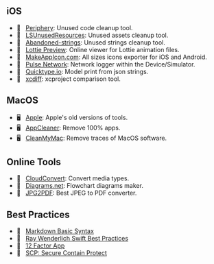 ## iOS
- 📱 &nbsp; [Periphery](https://github.com/peripheryapp/periphery): Unused code cleanup tool.
- 📱 &nbsp; [LSUnusedResources](https://github.com/tinymind/LSUnusedResources): Unused assets cleanup tool.
- 📱 &nbsp; [Abandoned-strings](https://github.com/ijoshsmith/abandoned-strings): Unused strings cleanup tool.
- 📱 &nbsp; [Lottie Preview](https://lottiefiles.com/preview): Online viewer for Lottie animation files.
- 📱 &nbsp; [MakeAppIcon.com](https://makeappicon.com/): All sizes icons exporter for iOS and Android.
- 📱 &nbsp; [Pulse Network](https://kean.blog/post/pulse?utm_campaign=iOS%2BDev%2BWeekly&utm_medium=email&utm_source=iOS%2BDev%2BWeekly%2BIssue%2B493): Network logger within the Device/Simulator.
- 📱 &nbsp; [Quicktype.io](https://app.quicktype.io/): Model print from json strings.
- 📱 &nbsp; [xcdiff](https://github.com/bloomberg/xcdiff): xcproject comparison tool.

## MacOS 
- 🖥 &nbsp; [Apple](https://developer.apple.com/download/all/): Apple's old versions of tools.
- 🖥 &nbsp; [AppCleaner](https://freemacsoft.net/appcleaner/): Remove 100% apps.
- 🖥 &nbsp; [CleanMyMac](https://macpaw.com/cleanmymac/): Remove traces of MacOS software.

## Online Tools
- 🔨 &nbsp; [CloudConvert](https://cloudconvert.com/): Convert media types.
- 🔨 &nbsp; [Diagrams.net](https://app.diagrams.net/): Flowchart diagrams maker.
- 🔨 &nbsp; [JPG2PDF](https://jpg2pdf.com/): Best JPEG to PDF converter.

## Best Practices
- 📝 &nbsp; [Markdown Basic Syntax](https://www.markdownguide.org/basic-syntax/)
- 📝 &nbsp; [Ray Wenderlich Swift Best Practices](https://github.com/raywenderlich/swift-style-guide)
- 📝 &nbsp; [12 Factor App](https://12factor.net/)
- 📝 &nbsp; [SCP: Secure Contain Protect](https://owasp.org/www-pdf-archive/OWASP_SCP_Quick_Reference_Guide_v2.pdf)

<br />

